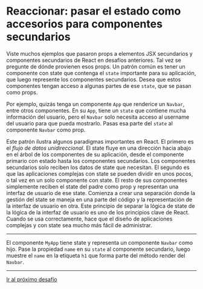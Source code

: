 # Reaccionar: pasar el estado como accesorios para componentes secundarios

Viste muchos ejemplos que pasaron props a elementos JSX secundarios y componentes secundarios de React en desafíos anteriores. Tal vez se pregunte de dónde provienen esos props. Un patrón común es tener un componente con state que contenga el `state` importante para su aplicación, que luego represente los componentes secundarios. Desea que estos componentes tengan acceso a algunas partes de ese `state`, que se pasan como props.

Por ejemplo, quizás tenga un componente `App` que renderice un `Navbar`, entre otros componentes. En su `App`, tiene un `state` que contiene mucha información del usuario, pero el `Navbar` solo necesita acceso al username del usuario para que pueda mostrarlo. Pasas esa parte del `state` al componente `Navbar` como prop.

Este patrón ilustra algunos paradigmas importantes en React. El primero es el *flujo de datos unidireccional*. El state fluye en una dirección hacia abajo en el árbol de los componentes de su aplicación, desde el componente primario con estado hasta los componentes secundarios. Los componentes secundarios solo reciben los datos de state que necesitan. El segundo es que las aplicaciones complejas con state se pueden dividir en unos pocos, o tal vez en un solo componente con state. El resto de sus componentes simplemente reciben el state del padre como prop y representan una interfaz de usuario de ese state. Comienza a crear una separación donde la gestión del state se maneja en una parte del código y la representación de la interfaz de usuario en otra. Este principio de separar la lógica de state de la lógica de la interfaz de usuario es uno de los principios clave de React. Cuando se usa correctamente, hace que el diseño de aplicaciones complejas y con state sea mucho más fácil de administrar.

---

El componente `MyApp` tiene state y representa un componente `Navbar` como hijo. Pase la propiedad `name` en su `state` al componente secundario, luego muestre el `name` en la etiqueta `h1` que forma parte del método render del `Navbar`.

---

[Ir al próximo desafío](https://github.com/sebastiantorres86/react-practice/tree/master/Practica/31/my-app)
